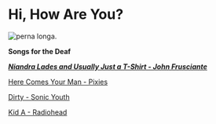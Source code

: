 # Hi, How Are You?

![perna longa.](https://pa1.aminoapps.com/6890/b5e55cd73f9a3a83327da70329721b46bf797793r1-500-367_hq.gif "perna longa cowboy")

**Songs for the Deaf**

***[Niandra Lades and Usually Just a T-Shirt - John Frusciante](https://open.spotify.com/intl-pt/album/4wTLTb4VpQtTxmeyyFOFVj?si=GLPyLC6cSXynaVZpmq-h8Q)***

[Here Comes Your Man - Pixies](https://open.spotify.com/album/29WKZM3pAn93NpOCAivGf7?si=4Zc2zxQ7QTWm9e4VlMaaSQ)

[Dirty - Sonic Youth](https://open.spotify.com/intl-pt/album/7oNRvhXwhNCfHEUGER5EhG?si=OVNbXSO_T5OJG-POcOcOjA)

[Kid A - Radiohead](https://open.spotify.com/intl-pt/album/6GjwtEZcfenmOf6l18N7T7?si=C6tuOCL5TFm8-P2y16vh-g)
<!--
**HiHowAreYouSept83/HiHowAreYouSept83** is a ✨ _special_ ✨ repository because its `README.md` (this file) appears on your GitHub profile.

Here are some ideas to get you started:

- 🔭 I’m currently working on ...
- 🌱 I’m currently learning ...
- 👯 I’m looking to collaborate on ...
- 🤔 I’m looking for help with ...
- 💬 Ask me about ...
- 📫 How to reach me: ...
- 😄 Pronouns: ...
- ⚡ Fun fact: ...
-->
